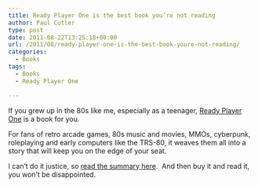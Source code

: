 ```yaml
---
title: Ready Player One is the best book you’re not reading
author: Paul Cutler
type: post
date: 2011-08-22T13:25:18+00:00
url: /2011/08/ready-player-one-is-the-best-book-youre-not-reading/
categories:
  - Books
tags:
  - Books
  - Ready Player One

---
```

If you grew up in the 80s like me, especially as a teenager, [Ready Player One][1] is a book for you.

For fans of retro arcade games, 80s music and movies, MMOs, cyberpunk, roleplaying and early computers like the TRS-80, it weaves them all into a story that will keep you on the edge of your seat.

I can&#8217;t do it justice, so [read the summary here][2].  And then buy it and read it, you won&#8217;t be disappointed.

 [1]: http://www.readyplayerone.com/
 [2]: http://www.readyplayerone.com/synopsis
